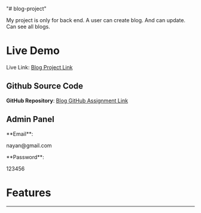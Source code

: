 "# blog-project"

<p>My project is only for back end. A user can create blog. And can update. Can see all blogs.</p>

<h1>Live Demo</h1>

Live Link: <a href="https://blog-project-gamma-amber.vercel.app/">Blog Project Link</a>

<!-- **Live Link**: [Blog Project Link] (https://blog-project-gamma-amber.vercel.app/) -->

## Github Source Code

<!-- **GitHub Repository**: [Blog GitHub Assignment Link] (https://github.com/nayan5572/blog-project) -->

**GitHub Repository**: <a href="https://github.com/nayan5572/blog-project">Blog GitHub Assignment Link</a>

<h2>Admin Panel</h2>
**Email**: <p>nayan@gmail.com</p>
**Password**: <p>123456</p>

<!-- **Email**: "nayan@gmail.com"
**Password**: "123456" -->

<h1>Features</h1>
<hr/>
